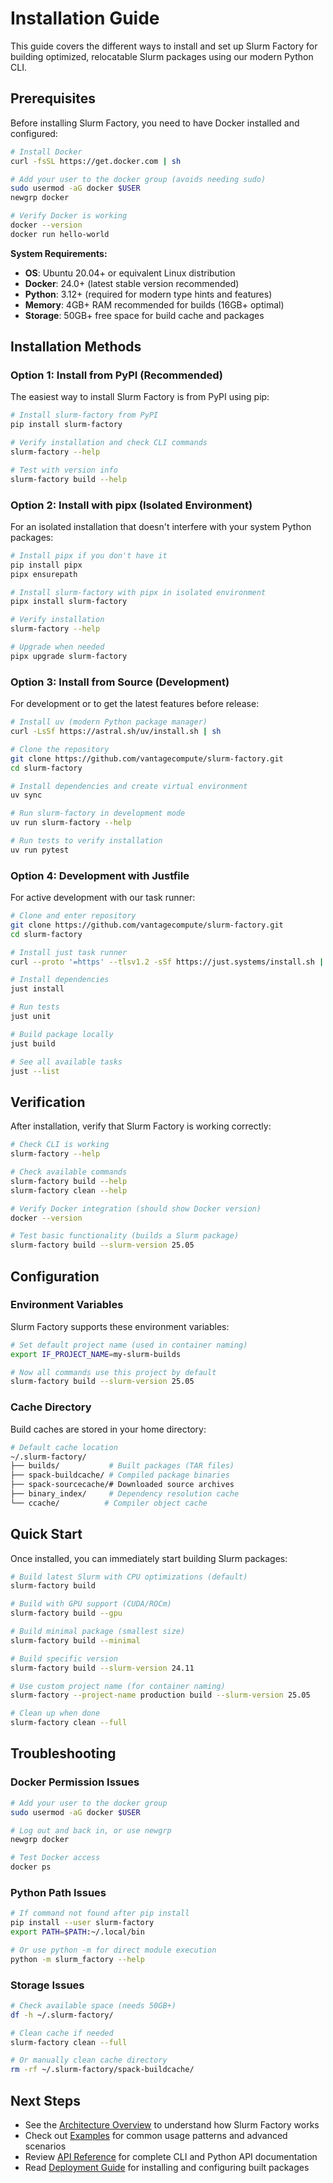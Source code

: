 
# Installation Guide

This guide covers the different ways to install and set up Slurm Factory for building optimized, relocatable Slurm packages using our modern Python CLI.

## Prerequisites

Before installing Slurm Factory, you need to have Docker installed and configured:

```bash
# Install Docker
curl -fsSL https://get.docker.com | sh

# Add your user to the docker group (avoids needing sudo)
sudo usermod -aG docker $USER
newgrp docker

# Verify Docker is working
docker --version
docker run hello-world
```

**System Requirements:**
- **OS**: Ubuntu 20.04+ or equivalent Linux distribution
- **Docker**: 24.0+ (latest stable version recommended)
- **Python**: 3.12+ (required for modern type hints and features)
- **Memory**: 4GB+ RAM recommended for builds (16GB+ optimal)
- **Storage**: 50GB+ free space for build cache and packages

## Installation Methods

### Option 1: Install from PyPI (Recommended)

The easiest way to install Slurm Factory is from PyPI using pip:

```bash
# Install slurm-factory from PyPI
pip install slurm-factory

# Verify installation and check CLI commands
slurm-factory --help

# Test with version info
slurm-factory build --help
```

### Option 2: Install with pipx (Isolated Environment)

For an isolated installation that doesn't interfere with your system Python packages:

```bash
# Install pipx if you don't have it
pip install pipx
pipx ensurepath

# Install slurm-factory with pipx in isolated environment
pipx install slurm-factory

# Verify installation
slurm-factory --help

# Upgrade when needed
pipx upgrade slurm-factory
```

### Option 3: Install from Source (Development)

For development or to get the latest features before release:

```bash
# Install uv (modern Python package manager)
curl -LsSf https://astral.sh/uv/install.sh | sh

# Clone the repository
git clone https://github.com/vantagecompute/slurm-factory.git
cd slurm-factory

# Install dependencies and create virtual environment
uv sync

# Run slurm-factory in development mode
uv run slurm-factory --help

# Run tests to verify installation
uv run pytest
```

### Option 4: Development with Justfile

For active development with our task runner:

```bash
# Clone and enter repository
git clone https://github.com/vantagecompute/slurm-factory.git
cd slurm-factory

# Install just task runner
curl --proto '=https' --tlsv1.2 -sSf https://just.systems/install.sh | bash -s -- --to ~/.local/bin

# Install dependencies
just install

# Run tests
just unit

# Build package locally
just build

# See all available tasks
just --list
```

## Verification

After installation, verify that Slurm Factory is working correctly:

```bash
# Check CLI is working
slurm-factory --help

# Check available commands
slurm-factory build --help
slurm-factory clean --help

# Verify Docker integration (should show Docker version)
docker --version

# Test basic functionality (builds a Slurm package)
slurm-factory build --slurm-version 25.05
```

## Configuration

### Environment Variables

Slurm Factory supports these environment variables:

```bash
# Set default project name (used in container naming)
export IF_PROJECT_NAME=my-slurm-builds

# Now all commands use this project by default
slurm-factory build --slurm-version 25.05
```

### Cache Directory

Build caches are stored in your home directory:

```bash
# Default cache location
~/.slurm-factory/
├── builds/           # Built packages (TAR files)
├── spack-buildcache/ # Compiled package binaries
├── spack-sourcecache/# Downloaded source archives
├── binary_index/     # Dependency resolution cache
└── ccache/          # Compiler object cache
```

## Quick Start

Once installed, you can immediately start building Slurm packages:

```bash
# Build latest Slurm with CPU optimizations (default)
slurm-factory build

# Build with GPU support (CUDA/ROCm)
slurm-factory build --gpu

# Build minimal package (smallest size)
slurm-factory build --minimal

# Build specific version
slurm-factory build --slurm-version 24.11

# Use custom project name (for container naming)
slurm-factory --project-name production build --slurm-version 25.05

# Clean up when done
slurm-factory clean --full
```

## Troubleshooting

### Docker Permission Issues
```bash
# Add your user to the docker group
sudo usermod -aG docker $USER

# Log out and back in, or use newgrp
newgrp docker

# Test Docker access
docker ps
```

### Python Path Issues
```bash
# If command not found after pip install
pip install --user slurm-factory
export PATH=$PATH:~/.local/bin

# Or use python -m for direct module execution
python -m slurm_factory --help
```

### Storage Issues
```bash
# Check available space (needs 50GB+)
df -h ~/.slurm-factory/

# Clean cache if needed
slurm-factory clean --full

# Or manually clean cache directory
rm -rf ~/.slurm-factory/spack-buildcache/
```

## Next Steps

- See the [Architecture Overview](/slurm-factory/architecture/) to understand how Slurm Factory works
- Check out [Examples](/slurm-factory/examples/) for common usage patterns and advanced scenarios
- Review [API Reference](/slurm-factory/api-reference/) for complete CLI and Python API documentation
- Read [Deployment Guide](/slurm-factory/deployment/) for installing and configuring built packages
